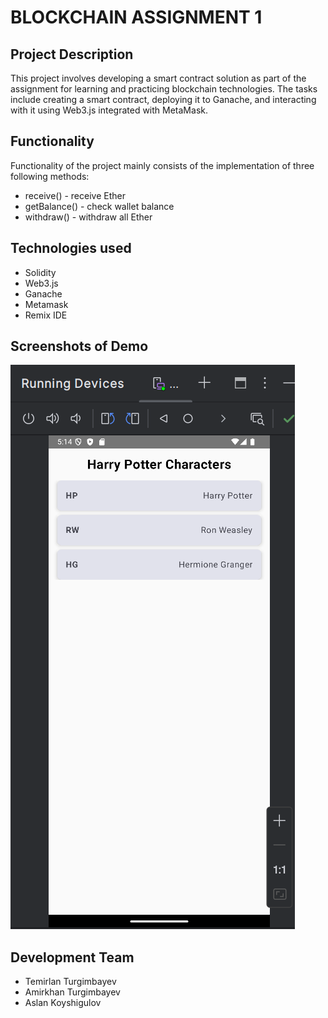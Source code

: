 # BLOCKCHAIN ASSIGNMENT 1

## Project Description
This project involves developing a smart contract solution as part of the assignment for learning and practicing blockchain technologies. The tasks include creating a smart contract, deploying it to Ganache, and interacting with it using Web3.js integrated with MetaMask.

## Functionality
Functionality of the project mainly consists of the implementation of three following methods:
- receive() - receive Ether
- getBalance() - check wallet balance
- withdraw() - withdraw all Ether

## Technologies used
- Solidity
- Web3.js
- Ganache
- Metamask
- Remix IDE

## Screenshots of Demo
![](https://github.com/Timirlon/dump/blob/main/blockchain-aitu/trimester-1/assignment-1/screenshots/remix-screen-1.png)

## Development Team
- Temirlan Turgimbayev
- Amirkhan Turgimbayev
- Aslan Koyshigulov
